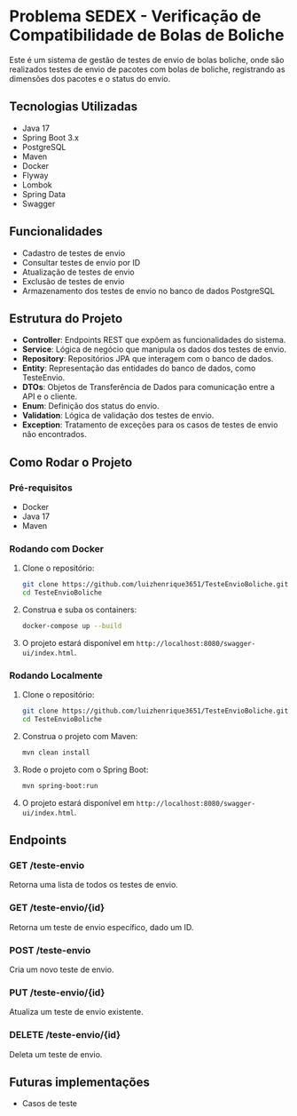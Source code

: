 
# Problema SEDEX - Verificação de Compatibilidade de Bolas de Boliche

Este é um sistema de gestão de testes de envio de bolas boliche, onde são realizados testes de envio de pacotes com bolas de boliche, registrando as dimensões dos pacotes e o status do envio.

## Tecnologias Utilizadas

- Java 17
- Spring Boot 3.x
- PostgreSQL
- Maven
- Docker
- Flyway
- Lombok
- Spring Data
- Swagger

## Funcionalidades

- Cadastro de testes de envio
- Consultar testes de envio por ID
- Atualização de testes de envio
- Exclusão de testes de envio
- Armazenamento dos testes de envio no banco de dados PostgreSQL

## Estrutura do Projeto

- **Controller**: Endpoints REST que expõem as funcionalidades do sistema.
- **Service**: Lógica de negócio que manipula os dados dos testes de envio.
- **Repository**: Repositórios JPA que interagem com o banco de dados.
- **Entity**: Representação das entidades do banco de dados, como TesteEnvio.
- **DTOs**: Objetos de Transferência de Dados para comunicação entre a API e o cliente.
- **Enum**: Definição dos status do envio.
- **Validation**: Lógica de validação dos testes de envio.
- **Exception**: Tratamento de exceções para os casos de testes de envio não encontrados.

## Como Rodar o Projeto

### Pré-requisitos

- Docker
- Java 17
- Maven

### Rodando com Docker

1. Clone o repositório:
   ```bash
   git clone https://github.com/luizhenrique3651/TesteEnvioBoliche.git
   cd TesteEnvioBoliche
   ```

2. Construa e suba os containers:
   ```bash
   docker-compose up --build
   ```

3. O projeto estará disponível em `http://localhost:8080/swagger-ui/index.html`.

### Rodando Localmente

1. Clone o repositório:
   ```bash
   git clone https://github.com/luizhenrique3651/TesteEnvioBoliche.git
   cd TesteEnvioBoliche
   ```

2. Construa o projeto com Maven:
   ```bash
   mvn clean install
   ```

3. Rode o projeto com o Spring Boot:
   ```bash
   mvn spring-boot:run
   ```

4. O projeto estará disponível em `http://localhost:8080/swagger-ui/index.html`.

## Endpoints

### GET /teste-envio
Retorna uma lista de todos os testes de envio.

### GET /teste-envio/{id}
Retorna um teste de envio específico, dado um ID.

### POST /teste-envio
Cria um novo teste de envio.

### PUT /teste-envio/{id}
Atualiza um teste de envio existente.

### DELETE /teste-envio/{id}
Deleta um teste de envio.



## Futuras implementações

- Casos de teste
